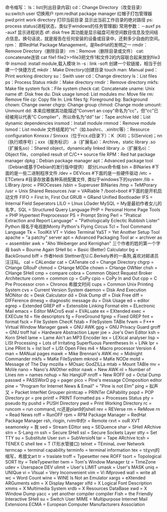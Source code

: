 

命令缩写：
ls：list(列出目录内容)
cd：Change Directory（改变目录）
su:switch user 切换用户
rpm:redhat package manager 红帽子打包管理器
pwd:print work directory 打印当前目录 显示出当前工作目录的绝对路径
ps: process status(进程状态，类似于windows的任务管理器) 常用参数：－auxf
ps -auxf 显示进程状态
df: disk free 其功能是显示磁盘可用空间数目信息及空间结点信息。换句话说，就是报告在任何安装的设备或目录中，还剩多少自由的空间。
rpm： 即RedHat Package Management，是RedHat的发明之一
rmdir：Remove Directory（删除目录）
rm：Remove（删除目录或文件）
cat: concatenate连锁 cat file1 file2>>file3把文件1和文件2的内容联合起来放到file3中
insmod: install module,载入模块
ln -s : link -soft 创建一个软链接，相当于创建一个快捷方式
mkdir：Make Directory(创建目录
touch
man: Manual
pwd：Print working directory
su：Swith user
cd：Change directory
ls：List files
ps：Process Status
mkdir：Make directory
rmdir：Remove directory
mkfs: Make file system
fsck：File system check
cat: Concatenate
uname: Unix name
df: Disk free
du: Disk usage
lsmod: List modules
mv: Move file
rm: Remove file
cp: Copy file
ln: Link files
fg: Foreground
bg: Background
chown: Change owner
chgrp: Change group
chmod: Change mode
umount: Unmount
dd: 本来应根据其功能描述“Convert an copy”命名为“cc”，但“cc”已经被用以代表“C Complier”，所以命名为“dd”
tar：Tape archive
ldd：List dynamic dependencies
insmod：Install module
rmmod：Remove module
lsmod：List module
文件结尾的"rc"（如.bashrc、.xinitrc等）：Resource configuration
Knnxxx / Snnxxx（位于rcx.d目录下）：K（Kill）；S(Service)；nn（执行顺序号）；xxx（服务标识）
.a（扩展名a）：Archive，static library
.so（扩展名so）：Shared object，dynamically linked library
.o（扩展名o）：Object file，complied result of C/C++ source file
RPM：Red hat package manager
dpkg：Debian package manager
apt：Advanced package tool（Debian或基于Debian的发行版中提供）
部分Linux命令缩
bin = BINaries #下面的是一些二进制程序文件
/dev = DEVices  #下面的是一些硬件驱动
/etc = ETCetera #目录存放着各种系统配置文件, 类似于windows下的system
/lib = LIBrary
/proc = PROCesses
/sbin = Superuser BINaries
/tmp = TeMPorary
/usr = Unix Shared Resources
/var = VARiable ?
/boot=boot #下面的是开机启动文件
FIFO = First In, First Out
GRUB = GRand Unified Bootloader
IFS = Internal Field Seperators
LILO = LInux LOader
MySQL = My是最初作者女儿的名字，SQL = Structured Query Language
PHP = Personal Home Page Tools = PHP Hypertext Preprocessor
PS = Prompt String
Perl = "Pratical Extraction and Report Language" = "Pathologically Eclectic Rubbish Lister"
Python 得名于电视剧Monty Python's Flying Circus
Tcl = Tool Command Language
Tk = ToolKit
VT = Video Terminal
YaST = Yet Another Setup Tool
apache = "a patchy" server
apt = Advanced Packaging Tool
ar = archiver
as = assembler
awk = "Aho Weiberger and Kernighan" 三个作者的姓的第一个字母
bash = Bourne Again SHell
bc = Basic (Better) Calculator
bg = BackGround
biff = 作者Heidi Stettner在U.C.Berkely养的一条狗,喜欢对邮递员汪汪叫。
cal = CALendar
cat = CATenate
cd = Change Directory
chgrp = CHange GRouP
chmod = CHange MODe
chown = CHange OWNer
chsh = CHange SHell
cmp = compare
cobra = Common Object Request Broker Architecture
comm = common
cp = CoPy
cpio = CoPy In and Out
cpp = C Pre Processor
cron = Chronos 希腊文时间
cups = Common Unix Printing System
cvs = Current Version System
daemon = Disk And Execution MONitor
dc = Desk Calculator
dd = Disk Dump
df = Disk Free
diff = DIFFerence
dmesg = diagnostic message
du = Disk Usage
ed = editor
egrep = Extended GREP
elf = Extensible Linking Format
elm = ELectronic Mail
emacs = Editor MACroS
eval = EVALuate
ex = EXtended
exec = EXECute
fd = file descriptors
fg = ForeGround
fgrep = Fixed GREP
fmt = format
fsck = File System ChecK
fstab = FileSystem TABle
fvwm = F*** Virtual Window Manager
gawk = GNU AWK
gpg = GNU Privacy Guard
groff = GNU troff
hal = Hardware Abstraction Layer
joe = Joe's Own Editor
ksh = Korn SHell
lame = Lame Ain't an MP3 Encoder
lex = LEXical analyser
lisp = LISt Processing = Lots of Irritating Superfluous Parentheses
ln = LiNk
lpr = Line PRint
ls = list
lsof = LiSt Open Files
m4 = Macro processor Version 4
man = MANual pages
mawk = Mike Brennan's AWK
mc = Midnight Commander
mkfs = MaKe FileSystem
mknod = MaKe NODe
motd = Message of The Day
mozilla = MOsaic GodZILLa
mtab = Mount TABle
mv = MoVe
nano = Nano's ANOther editor
nawk = New AWK
nl = Number of Lines
nm = names
nohup = No HangUP
nroff = New ROFF
od = Octal Dump
passwd = PASSWorD
pg = pager
pico = PIne's message COmposition editor
pine = "Program for Internet News & Email" = "Pine is not Elm"
ping = 拟声 又 = Packet InterNet Grouper
pirntcap = PRINTer CAPability
popd = POP Directory
pr = pre
printf = PRINT Formatted
ps = Processes Status
pty = pseudo tty
pushd = PUSH Directory
pwd = Print Working Directory
rc = runcom = run command, rc还是plan9的shell
rev = REVerse
rm = ReMove
rn = Read News
roff = RunOFF
rpm = RPM Package Manager = RedHat Package Manager
rsh, rlogin, rvim中的r = Remote
rxvt = ouR XVT
seamoneky = 我
sed = Stream EDitor
seq = SEQuence
shar = SHell ARchive
slrn = S-Lang rn
ssh = Secure SHell
ssl = Secure Sockets Layer
stty = Set TTY
su = Substitute User
svn = SubVersioN
tar = Tape ARchive
tcsh = TENEX C shell
tee = T (T形水管接口)
telnet = TEminaL over Network
termcap = terminal capability
terminfo = terminal information
tex = τέχνη的缩写，希腊文art
tr = traslate
troff = Typesetter new ROFF
tsort = Topological SORT
tty = TeleTypewriter
twm = Tom's Window Manager
tz = TimeZone
udev = Userspace DEV
ulimit = User's LIMIT
umask = User's MASK
uniq = UNIQue
vi = VIsual = Very Inconvenient
vim = Vi IMproved
wall = write all
wc = Word Count
wine = WINE Is Not an Emulator
xargs = eXtended ARGuments
xdm = X Display Manager
xlfd = X Logical Font Description
xmms = X Multimedia System
xrdb = X Resources DataBase
xwd = X Window Dump
yacc = yet another compiler compiler
Fish = the Friendly Interactive SHell
su = Switch User
MIME = Multipurpose Internet Mail Extensions
ECMA = European Computer Manufacturers Association
